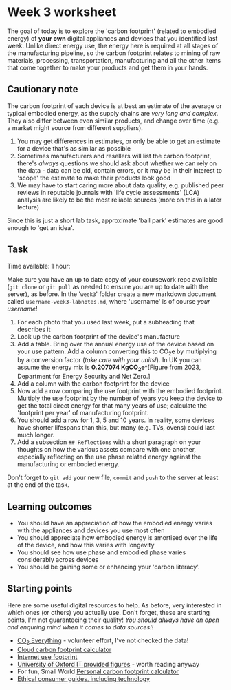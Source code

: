 # Week 3 worksheet
The goal of today is to explore the 'carbon footprint' (related to embodied energy) of **your own** digital appliances and devices that you identified last week.  Unlike direct energy use, the energy here is required at all stages of the manufacturing pipeline, so the carbon footprint relates to mining of raw materials, processing, transportation, manufacturing and all the other items that come together to make your products and get them in your hands.

## Cautionary note
The carbon footprint of each device is at best an estimate of the average or typical embodied energy, as the supply chains are *very long and complex*.  They also differ between even similar products, and change over time (e.g. a market might source from different suppliers).

1. You may get differences in estimates, or only be able to get an estimate for a device that's as similar as possible
2. Sometimes manufacturers and resellers will list the carbon footprint, there's *always* questions we should ask about whether we can rely on the data - data can be old, contain errors, or it may be in their interest to 'scope' the estimate to make their products look good
3. We may have to start caring more about data quality, e.g. published peer reviews in reputable journals with 'life cycle assessments' (LCA) analysis are likely to be the most reliable sources (more on this in a later lecture)

Since this is just a short lab task, approximate 'ball park' estimates are good enough to 'get an idea'.

## Task

Time available: 1 hour:

Make sure you have an up to date copy of your coursework repo available (`git clone` or `git pull` as needed to ensure you are up to date with the server), as before.  In the '`week3`' folder create a new markdown document called `username-week3-labnotes.md`, where 'username' is of course *your username*!

1. For each photo that you used last week, put a subheading that describes it
2. Look up the carbon footprint of the device's manufacture
3. Add a table.  Bring over the annual energy use of the device based on your use pattern.  Add a column converting this to CO<sub>2</sub>e by multiplying by a conversion factor (*take care with your units!*).  In UK you can assume the energy mix is **0.207074 KgCO<sub>2</sub>e**^[Figure from 2023, Department for Energy Security and Net Zero.]
4. Add a column with the carbon footprint for the device
5. Now add a row comparing the use footprint with the embodied footprint.  Multiply the use footprint by the number of years you keep the device to get the total direct energy for that many years of use; calculate the 'footprint per year' of manufacturing footprint.
6. You should add a row for 1, 3, 5 and 10 years.  In reality, some devices have shorter lifespans than this, but many (e.g. TVs, ovens) could last much longer.
7. Add a subsection `## Reflections` with a short paragraph on your thoughts on how the various assets compare with one another, especially reflecting on the use phase related energy against the manufacturing or embodied energy.

Don't forget to `git add` your new file, `commit` and `push` to the server at least at the end of the task.

## Learning outcomes
* You should have an appreciation of how the embodied energy varies with the appliances and devices you use most often
* You should appreciate how embodied energy is amortised over the life of the device, and how this varies with longevity
* You should see how use phase and embodied phase varies considerably across devices
* You should be gaining some or enhancing your 'carbon literacy'.

## Starting points
Here are some useful digital resources to help.  As before, very interested in which ones (or others) you actually use.  Don't forget, these are starting points, I'm not guaranteeing their quality!  *You should always have an open and enquring mind when it comes to data sources!!*

* [CO<sub>2</sub> Everything](https://www.co2everything.com) - volunteer effort, I've not checked the data!
* [Cloud carbon footprint calculator](https://www.cloudcarbonfootprint.org)
* [Internet use footprint](https://ecotree.green/en/calculate-digital-co2)
* [University of Oxford IT provided figures](https://www.it.ox.ac.uk/article/environment-and-it) - worth reading anyway
* For fun, Small World [Personal carbon footprint calculator](https://www.sw-consulting.co.uk/carbon-calculator)
* [Ethical consumer guides, including technology](https://www.ethicalconsumer.org)